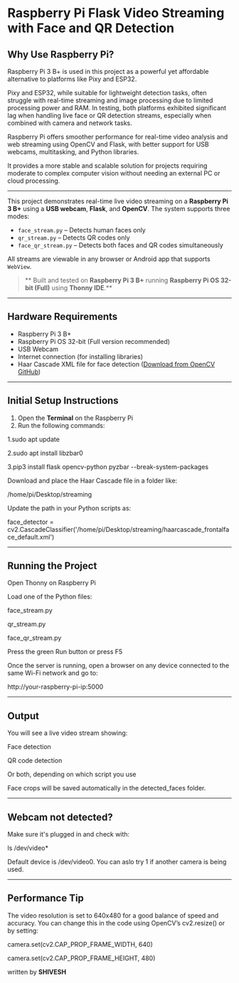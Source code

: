 # Raspberry Pi Flask Video Streaming with Face and QR Detection


## **Why Use Raspberry Pi?**

Raspberry Pi 3 B+ is used in this project as a powerful yet affordable alternative to platforms like Pixy and ESP32. 

Pixy and ESP32, while suitable for lightweight detection tasks, often struggle with real-time streaming and image processing due to limited processing power and RAM. In testing, both platforms exhibited significant lag when handling live face or QR detection streams, especially when combined with camera and network tasks.

Raspberry Pi offers smoother performance for real-time video analysis and web streaming using OpenCV and Flask, with better support for USB webcams, multitasking, and Python libraries.

It provides a more stable and scalable solution for projects requiring moderate to complex computer vision without needing an external PC or cloud processing.


---


This project demonstrates real-time live video streaming on a **Raspberry Pi 3 B+** using a **USB webcam**, **Flask**, and **OpenCV**. The system supports three modes:

- `face_stream.py` – Detects human faces only  
- `qr_stream.py` – Detects QR codes only  
- `face_qr_stream.py` – Detects both faces and QR codes simultaneously  

All streams are viewable in any browser or Android app that supports `WebView`.

> ** Built and tested on **Raspberry Pi 3 B+** running **Raspberry Pi OS 32-bit (Full)** using **Thonny IDE**.**

---

##  **Hardware Requirements**

- Raspberry Pi 3 B+  
- Raspberry Pi OS 32-bit (Full version recommended)  
- USB Webcam  
- Internet connection (for installing libraries)  
- Haar Cascade XML file for face detection ([Download from OpenCV GitHub](https://github.com/opencv/opencv/blob/master/data/haarcascades/haarcascade_frontalface_default.xml))  

---

##  Initial Setup Instructions

1. Open the **Terminal** on the Raspberry Pi
2. Run the following commands:



1.sudo apt update

2.sudo apt install libzbar0

3.pip3 install flask opencv-python pyzbar --break-system-packages

Download and place the Haar Cascade file in a folder like:

/home/pi/Desktop/streaming


Update the path in your Python scripts as:


face_detector = cv2.CascadeClassifier('/home/pi/Desktop/streaming/haarcascade_frontalface_default.xml')

---

## **Running the Project**
Open Thonny on Raspberry Pi

Load one of the Python files:

face_stream.py

qr_stream.py

face_qr_stream.py

Press the green Run button or press F5

Once the server is running, open a browser on any device connected to the same Wi-Fi network and go to:


http://your-raspberry-pi-ip:5000


---


 ## **Output**
You will see a live video stream showing:

Face detection

QR code detection

Or both, depending on which script you use

Face crops will be saved automatically in the detected_faces folder.

---

## **Webcam not detected?**
Make sure it's plugged in and check with:


ls /dev/video*


Default device is /dev/video0. You can aslo try 1 if another camera is being used.

---


## **Performance Tip**


The video resolution is set to 640x480 for a good balance of speed and accuracy. You can change this in the code using OpenCV’s cv2.resize() or by setting:


camera.set(cv2.CAP_PROP_FRAME_WIDTH, 640)

camera.set(cv2.CAP_PROP_FRAME_HEIGHT, 480)


written by
**SHIVESH**
